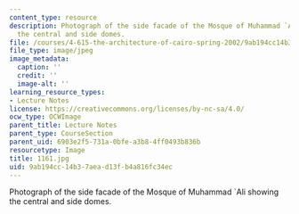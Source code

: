 ```yaml
---
content_type: resource
description: Photograph of the side facade of the Mosque of Muhammad `Ali showing
  the central and side domes.
file: /courses/4-615-the-architecture-of-cairo-spring-2002/9ab194cc14b37aead13fb4a816fc34ec_1161.jpg
file_type: image/jpeg
image_metadata:
  caption: ''
  credit: ''
  image-alt: ''
learning_resource_types:
- Lecture Notes
license: https://creativecommons.org/licenses/by-nc-sa/4.0/
ocw_type: OCWImage
parent_title: Lecture Notes
parent_type: CourseSection
parent_uid: 6903e2f5-731a-0bfe-a3b8-4ff0493b836b
resourcetype: Image
title: 1161.jpg
uid: 9ab194cc-14b3-7aea-d13f-b4a816fc34ec
---
```

Photograph of the side facade of the Mosque of Muhammad `Ali showing the central and side domes.